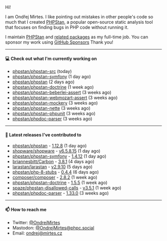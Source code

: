 Hi!

I am Ondřej Mirtes. I like pointing out mistakes in other people's code so much that I created [PHPStan](https://phpstan.org/), a popular open-source static analysis tool that focuses on finding bugs in PHP code without running it.

I maintain [PHPStan](https://github.com/phpstan/phpstan) and [related packages](https://github.com/phpstan/) as my full-time job. You can sponsor my work using [GitHub Sponsors](https://github.com/sponsors/ondrejmirtes) Thank you!

---

#### 💻 Check out what I'm currently working on

- [phpstan/phpstan-src](https://github.com/phpstan/phpstan-src) (today)
- [phpstan/phpstan-symfony](https://github.com/phpstan/phpstan-symfony) (1 day ago)
- [phpstan/phpstan](https://github.com/phpstan/phpstan) (2 days ago)
- [phpstan/phpstan-doctrine](https://github.com/phpstan/phpstan-doctrine) (1 week ago)
- [phpstan/phpstan-beberlei-assert](https://github.com/phpstan/phpstan-beberlei-assert) (3 weeks ago)
- [phpstan/phpstan-webmozart-assert](https://github.com/phpstan/phpstan-webmozart-assert) (3 weeks ago)
- [phpstan/phpstan-mockery](https://github.com/phpstan/phpstan-mockery) (3 weeks ago)
- [phpstan/phpstan-nette](https://github.com/phpstan/phpstan-nette) (3 weeks ago)
- [phpstan/phpstan-phpunit](https://github.com/phpstan/phpstan-phpunit) (3 weeks ago)
- [phpstan/phpdoc-parser](https://github.com/phpstan/phpdoc-parser) (3 weeks ago)

---

#### 🔭 Latest releases I've contributed to

- [phpstan/phpstan](https://github.com/phpstan/phpstan) - [1.12.8](https://github.com/phpstan/phpstan/releases/tag/1.12.8) (1 day ago)
- [shopware/shopware](https://github.com/shopware/shopware) - [v6.5.8.15](https://github.com/shopware/shopware/releases/tag/v6.5.8.15) (1 day ago)
- [phpstan/phpstan-symfony](https://github.com/phpstan/phpstan-symfony) - [1.4.12](https://github.com/phpstan/phpstan-symfony/releases/tag/1.4.12) (1 day ago)
- [briannesbitt/Carbon](https://github.com/briannesbitt/Carbon) - [3.8.1](https://github.com/briannesbitt/Carbon/releases/tag/3.8.1) (4 days ago)
- [larastan/larastan](https://github.com/larastan/larastan) - [v2.9.10](https://github.com/larastan/larastan/releases/tag/v2.9.10) (5 days ago)
- [phpstan/php-8-stubs](https://github.com/phpstan/php-8-stubs) - [0.4.4](https://github.com/phpstan/php-8-stubs/releases/tag/0.4.4) (6 days ago)
- [composer/composer](https://github.com/composer/composer) - [2.8.2](https://github.com/composer/composer/releases/tag/2.8.2) (1 week ago)
- [phpstan/phpstan-doctrine](https://github.com/phpstan/phpstan-doctrine) - [1.5.5](https://github.com/phpstan/phpstan-doctrine/releases/tag/1.5.5) (1 week ago)
- [spaze/phpstan-disallowed-calls](https://github.com/spaze/phpstan-disallowed-calls) - [v3.5.1](https://github.com/spaze/phpstan-disallowed-calls/releases/tag/v3.5.1) (1 week ago)
- [phpstan/phpdoc-parser](https://github.com/phpstan/phpdoc-parser) - [1.33.0](https://github.com/phpstan/phpdoc-parser/releases/tag/1.33.0) (3 weeks ago)

---

#### 📫 How to reach me

- Twitter: [@OndrejMirtes](https://twitter.com/ondrejmirtes)
- Mastodon: [@OndrejMirtes@phpc.social](https://phpc.social/@OndrejMirtes)
- Email: [ondrej@mirtes.cz](mailto:ondrej@mirtes.cz)
